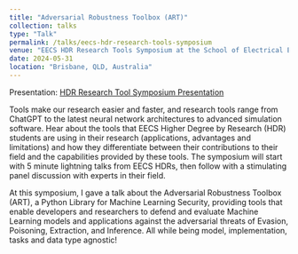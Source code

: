 ```yaml
---
title: "Adversarial Robustness Toolbox (ART)"
collection: talks
type: "Talk"
permalink: /talks/eecs-hdr-research-tools-symposium
venue: "EECS HDR Research Tools Symposium at the School of Electrical Engineering and Computer Science of the University of Queensland, "
date: 2024-05-31
location: "Brisbane, QLD, Australia"
---
```

Presentation: [HDR Research Tool Symposium Presentation]('https://houssel.fr/files/houssel.paul-HDR-Research-tool-Symposium-presentation.pdf)

Tools make our research easier and faster, and research tools range from ChatGPT to the latest neural network architectures to advanced simulation software. Hear about the tools that EECS Higher Degree by Research (HDR) students are using in their research (applications, advantages and limitations) and how they differentiate between their contributions to their field and the capabilities provided by these tools. The symposium will start with 5 minute lightning talks from EECS HDRs, then
follow with a stimulating panel discussion with experts in their field.

At this symposium, I gave a talk about the Adversarial Robustness Toolbox (ART), a Python Library for Machine Learning Security, providing tools that enable developers and researchers to defend and evaluate Machine Learning models and applications against the adversarial threats of Evasion, Poisoning, Extraction, and Inference. All while being model, implementation, tasks and data type agnostic!
